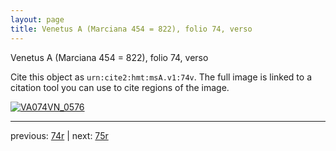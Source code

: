 ```yaml
---
layout: page
title: Venetus A (Marciana 454 = 822), folio 74, verso
---
```


Venetus A (Marciana 454 = 822), folio 74, verso

Cite this object as `urn:cite2:hmt:msA.v1:74v`.  The full image is linked to a citation tool you can use to cite regions of the image.

[![VA074VN_0576](http://www.homermultitext.org/iipsrv?IIIF=/project/homer/pyramidal/deepzoom/hmt/vaimg/2017a/VA074VN_0576.tif/full/800,/0/default.jpg)](http://www.homermultitext.org/ict2/?urn=urn:cite2:hmt:vaimg.2017a:VA074VN_0576) 

---

previous:  [74r](../74r/) | next: [75r](../75r/)